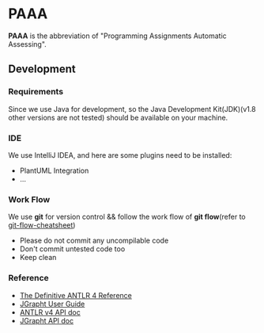 # PAAA 

**PAAA** is the abbreviation of "Programming Assignments Automatic Assessing".

## Development

### Requirements
Since we use Java for development, so the Java Development Kit(JDK)(v1.8 other versions are not tested) should be available on your machine.

### IDE
We use IntelliJ IDEA, and here are some plugins need to be installed:
* PlantUML Integration 
* ...

### Work Flow
We use **git** for version control && follow the work flow of **git flow**(refer to [git-flow-cheatsheet](https://danielkummer.github.io/git-flow-cheatsheet/index.zh_CN.html))
* Please do not commit any uncompilable code
* Don't commit untested code too
* Keep clean

### Reference
* [The Definitive ANTLR 4 Reference](http://lms.ui.ac.ir/public/group/90/59/01/15738_ce57.pdf)
* [JGrapht User Guide](https://jgrapht.org/guide/UserOverview)
* [ANTLR v4 API doc](https://www.antlr.org/api/Java/overview-summary.html)
* [JGrapht API doc](https://jgrapht.org/javadoc/)
